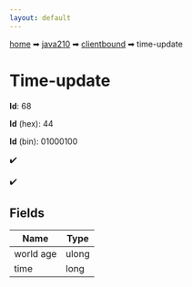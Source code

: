 ```yaml
---
layout: default
---
```


[home](/) ➡ [java210](/protocol/java210) ➡ [clientbound](/protocol/java210/clientbound) ➡ time-update

# Time-update

**Id**: 68

**Id** (hex): 44

**Id** (bin): 01000100

✔️

✔️

## Fields

Name | Type
---|---
world age | ulong
time | long

